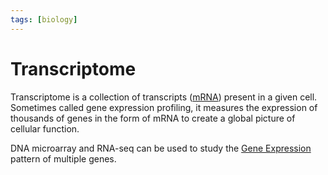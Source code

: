 ```yaml
---
tags: [biology]
---
```


# Transcriptome

Transcriptome is a collection of transcripts ([mRNA](202308082154.md)) present
in a given cell. Sometimes called gene expression profiling, it measures the
expression of thousands of genes in the form of mRNA to create a global picture
of cellular function.

DNA microarray and RNA-seq can be used to study the [Gene Expression](202308091143.md)
pattern of multiple genes.
